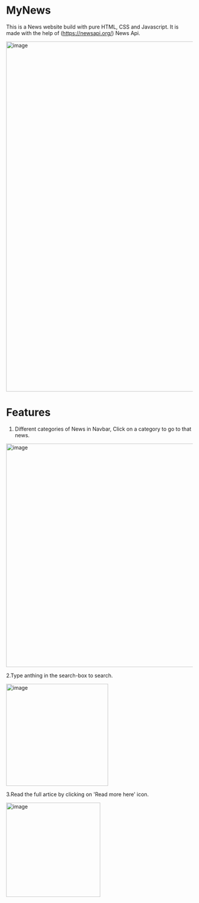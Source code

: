 # MyNews
This is a News website build with pure HTML, CSS and Javascript.
It is made with the help of (https://newsapi.org/) News Api.

<img width="943" alt="image" src="https://user-images.githubusercontent.com/85433137/160278237-5891cbee-0ce2-4a0d-8dae-331260ac93a1.png">


# Features
1. Different categories of News in Navbar, Click on a category to go to that news.
<img width="602" alt="image" src="https://user-images.githubusercontent.com/85433137/160278517-c1c1b37b-751a-4f91-bfd6-4185b50f102c.png">

2.Type anthing in the search-box to search.

<img width="275" alt="image" src="https://user-images.githubusercontent.com/85433137/160278542-e2b6f2bc-8ec2-4907-84e5-756ba9cbcdf7.png">

3.Read the full artice by clicking on 'Read more here' icon.

<img width="254" alt="image" src="https://user-images.githubusercontent.com/85433137/160278574-6f051025-ab89-42c6-95e2-9cdeaef500ec.png">
